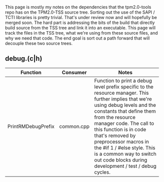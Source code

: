 This page is mostly my notes on the dependencies that the tpm2.0-tools repo has on the TPM2.0-TSS source tree. Sorting out the use of the SAPI / TCTI libraries is pretty trivial. That's under review now and will hopefully be merged soon. The hard part is addressing the bits of the build that directly build source from the TSS tree and link it into an executable. This page will track the files in the TSS tree, what we're using from these source files, and why we need that code. The end goal is sort out a path forward that will decouple these two source trees.

## debug.(c|h)
Function | Consumer | Notes
---------|----------|------
PrintRMDebugPrefix | common.cpp | Function to print a debug level prefix specific to the resource manager. This further implies that we're using debug levels and the constants that define them from the resource manager code. The call to this function is in code that's removed by preprocessor macros in the #if 1 / #else style. This is a common way to switch out code blocks during development / test / debug cycles.